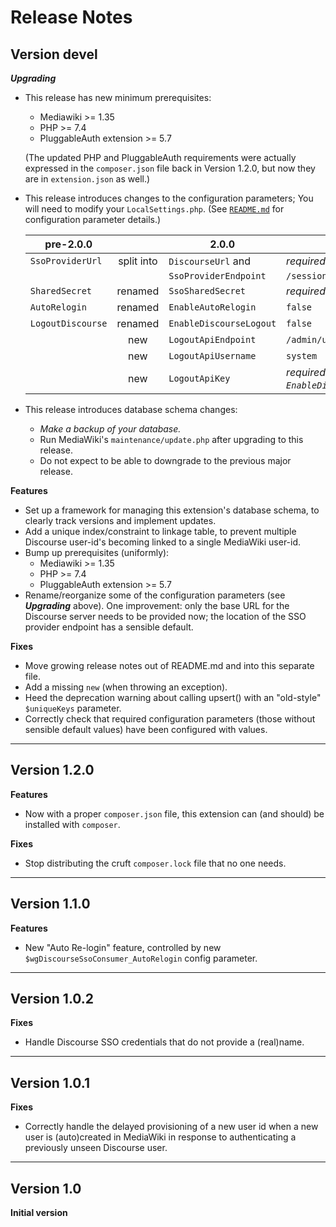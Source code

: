 # Release Notes

## Version devel
***Upgrading***
 - This release has new minimum prerequisites:
   - Mediawiki >= 1.35
   - PHP >= 7.4
   - PluggableAuth extension >= 5.7

   (The updated PHP and PluggableAuth requirements were actually expressed
   in the `composer.json` file back in Version 1.2.0, but now they are in
   `extension.json` as well.)

 - This release introduces changes to the configuration parameters;
   You will need to modify your `LocalSettings.php`.
   (See [`README.md`](README.md) for configuration parameter details.)

   | pre-2.0.0         |            | 2.0.0                  | default value                                   |
   |-------------------|:----------:|------------------------|-------------------------------------------------|
   | `SsoProviderUrl`  | split into | `DiscourseUrl` and     | *required (no default)*                         |
   |                   |            | `SsoProviderEndpoint`  | `/session/sso_provider`                         |
   | `SharedSecret`    | renamed    | `SsoSharedSecret`      | *required (no default)*                         |
   | `AutoRelogin`     | renamed    | `EnableAutoRelogin`    | `false`                                         |
   | `LogoutDiscourse` | renamed    | `EnableDiscourseLogout`| `false`                                         |
   |                   | new        | `LogoutApiEndpoint`    | `/admin/users/{id}/log_out.json`                |
   |                   | new        | `LogoutApiUsername`    | `system`                                        |
   |                   | new        | `LogoutApiKey`         | *required if `EnableDiscourseLogout` is `true`* |

 - This release introduces database schema changes:
   - _Make a backup of your database._
   - Run MediaWiki's `maintenance/update.php` after upgrading to this release.
   - Do not expect to be able to downgrade to the previous major release.

**Features**
   - Set up a framework for managing this extension's database schema,
     to clearly track versions and implement updates.
   - Add a unique index/constraint to linkage table, to prevent multiple
     Discourse user-id's becoming linked to a single MediaWiki user-id.
   - Bump up prerequisites (uniformly):
     - Mediawiki >= 1.35
     - PHP >= 7.4
     - PluggableAuth extension >= 5.7
   - Rename/reorganize some of the configuration parameters (see
     ***Upgrading*** above).  One improvement:  only the base URL for the
     Discourse server needs to be provided now; the location of the SSO
     provider endpoint has a sensible default.

**Fixes**
   - Move growing release notes out of README.md and into this separate file.
   - Add a missing `new` (when throwing an exception).
   - Heed the deprecation warning about calling upsert() with an "old-style"
     `$uniqueKeys` parameter.
   - Correctly check that required configuration parameters (those without
     sensible default values) have been configured with values.
---

## Version 1.2.0
**Features**
   - Now with a proper `composer.json` file, this extension can (and should)
     be installed with `composer`.

**Fixes**
   - Stop distributing the cruft `composer.lock` file that no one needs.
---

## Version 1.1.0
**Features**
   - New "Auto Re-login" feature, controlled by new
     `$wgDiscourseSsoConsumer_AutoRelogin` config parameter.
---

## Version 1.0.2
**Fixes**
   - Handle Discourse SSO credentials that do not provide a (real)name.
---

## Version 1.0.1
**Fixes**
   - Correctly handle the delayed provisioning of a new user id when a
     new user is (auto)created in MediaWiki in response to authenticating a
     previously unseen Discourse user.
---

## Version 1.0
**Initial version**
